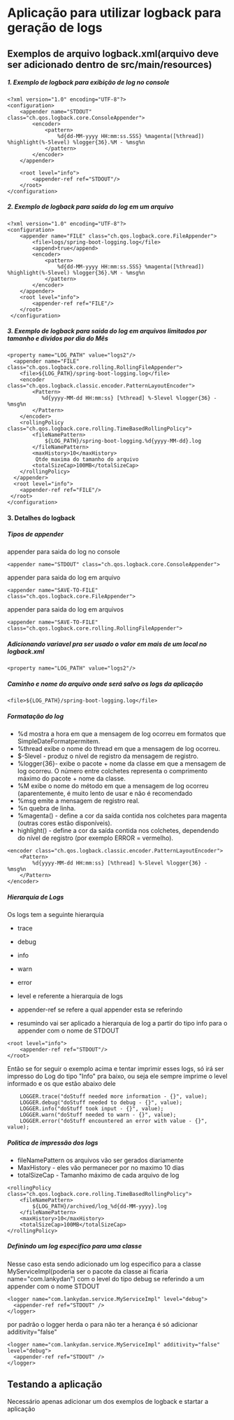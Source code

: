 # Aplicação para utilizar logback para geração de logs


## Exemplos de arquivo logback.xml(arquivo deve ser adicionado dentro de src/main/resources)

##### 1. Exemplo de logback para exibição de log no console
``` 
<?xml version="1.0" encoding="UTF-8"?>
<configuration>
    <appender name="STDOUT" class="ch.qos.logback.core.ConsoleAppender">
		<encoder>
			<pattern>
				%d{dd-MM-yyyy HH:mm:ss.SSS} %magenta([%thread]) %highlight(%-5level) %logger{36}.%M - %msg%n
			</pattern>
		</encoder>
	</appender>
	
	<root level="info">
		<appender-ref ref="STDOUT"/>
	</root>
</configuration>    
``` 
##### 2. Exemplo de logback para saida do log em um arquivo
``` 
<?xml version="1.0" encoding="UTF-8"?>
<configuration>
    <appender name="FILE" class="ch.qos.logback.core.FileAppender">
        <file>logs/spring-boot-logging.log</file>
        <append>true</append>
        <encoder>
            <pattern>
                %d{dd-MM-yyyy HH:mm:ss.SSS} %magenta([%thread]) %highlight(%-5level) %logger{36}.%M - %msg%n
            </pattern>
        </encoder>
    </appender>
    <root level="info">
        <appender-ref ref="FILE"/>
    </root>
 </configuration>
``` 
##### 3. Exemplo de logback para saida do log em arquivos limitados por tamanho e dividos por dia do Mês
``` 
<property name="LOG_PATH" value="logs2"/>
  <appender name="FILE" class="ch.qos.logback.core.rolling.RollingFileAppender">
  	<file>${LOG_PATH}/spring-boot-logging.log</file>
  	<encoder class="ch.qos.logback.classic.encoder.PatternLayoutEncoder">
    	<Pattern>
           %d{yyyy-MM-dd HH:mm:ss} [%thread] %-5level %logger{36} - %msg%n
        </Pattern>
    </encoder>
    <rollingPolicy class="ch.qos.logback.core.rolling.TimeBasedRollingPolicy">
    	<fileNamePattern>
    		${LOG_PATH}/spring-boot-logging.%d{yyyy-MM-dd}.log
    	</fileNamePattern>
    	<maxHistory>10</maxHistory>
    	 Qtde maxima do tamanho do arquivo 
    	<totalSizeCap>100MB</totalSizeCap>
    </rollingPolicy>
  </appender>
  <root level="info">
	<appender-ref ref="FILE"/>
 </root>
</configuration>
```
  
#### 3. Detalhes do logback
##### Tipos de appender

appender para saida do log no console
``` 
<appender name="STDOUT" class="ch.qos.logback.core.ConsoleAppender">
```

appender para saida do log em arquivo
``` 
<appender name="SAVE-TO-FILE" class="ch.qos.logback.core.FileAppender">
```

appender para saida do log em arquivos
``` 
<appender name="SAVE-TO-FILE" class="ch.qos.logback.core.rolling.RollingFileAppender">
```

##### Adicionando variavel pra ser usado o valor em mais de um local no logback.xml
```
<property name="LOG_PATH" value="logs2"/>
```

##### Caminho e nome do arquivo onde será salvo os logs da aplicação
```
<file>${LOG_PATH}/spring-boot-logging.log</file>
```

##### Formatação do log
- %d mostra a hora em que a mensagem de log ocorreu em formatos que SimpleDateFormatpermitem.
- %thread exibe o nome do thread em que a mensagem de log ocorreu.
- $-5level - produz o nível de registro da mensagem de registro.
- %logger{36}- exibe o pacote + nome da classe em que a mensagem de log ocorreu. O número entre colchetes representa o comprimento máximo do pacote + nome da classe. 
- %M exibe o nome do método em que a mensagem de log ocorreu (aparentemente, é muito lento de usar e não é recomendado
- %msg emite a mensagem de registro real.
- %n quebra de linha.
- %magenta() - define a cor da saída contida nos colchetes para magenta (outras cores estão disponíveis).
- highlight() - define a cor da saída contida nos colchetes, dependendo do nível de registro (por exemplo ERROR = vermelho).
```
<encoder class="ch.qos.logback.classic.encoder.PatternLayoutEncoder">
    <Pattern>
        %d{yyyy-MM-dd HH:mm:ss} [%thread] %-5level %logger{36} - %msg%n
    </Pattern>
</encoder>
```
##### Hierarquia de Logs

Os logs tem a seguinte hierarquia
- trace
- debug
- info
- warn
- error

- level e referente a hierarquia de logs
- appender-ref se refere a qual appender esta se referindo
- resumindo vai ser aplicado a hierarquia de log a partir do tipo info para o appender com o nome de STDOUT

```
<root level="info">
    <appender-ref ref="STDOUT"/>
</root>
```

Então se for seguir o exemplo acima e tentar imprimir esses logs, só irá ser impresso do Log do tipo "Info" pra baixo, ou seja ele sempre imprime o level informado e os que estão abaixo dele
```
    LOGGER.trace("doStuff needed more information - {}", value);
    LOGGER.debug("doStuff needed to debug - {}", value);
    LOGGER.info("doStuff took input - {}", value);
    LOGGER.warn("doStuff needed to warn - {}", value);
    LOGGER.error("doStuff encountered an error with value - {}", value);
```

##### Politica de impressão dos logs

- fileNamePattern os arquivos vão ser gerados diariamente
- MaxHistory - eles vão permanecer por no maximo 10 dias
- totalSizeCap - Tamanho máximo de cada arquivo de log
```
<rollingPolicy class="ch.qos.logback.core.rolling.TimeBasedRollingPolicy">
    <fileNamePattern>
        ${LOG_PATH}/archived/log_%d{dd-MM-yyyy}.log
    </fileNamePattern>
    <maxHistory>10</maxHistory>
    <totalSizeCap>100MB</totalSizeCap>
</rollingPolicy>
```
##### Definindo um log especifico para uma classe

Nesse caso esta sendo adicionado um log especifico para a classe MyServiceImpl(poderia ser o pacote da classe ai ficaria name="com.lankydan") com o level do tipo debug
se referindo a um appender com o nome STDOUT 
```
<logger name="com.lankydan.service.MyServiceImpl" level="debug">
  <appender-ref ref="STDOUT" />
</logger>
```

por padrão o logger herda o <root level="info"></root> para não ter a herança é só adicionar additivity="false"

```
<logger name="com.lankydan.service.MyServiceImpl" additivity="false" level="debug">
  <appender-ref ref="STDOUT" />
</logger>
```


## Testando a aplicação

Necessário apenas adicionar um dos exemplos de logback e startar a aplicação  



  
